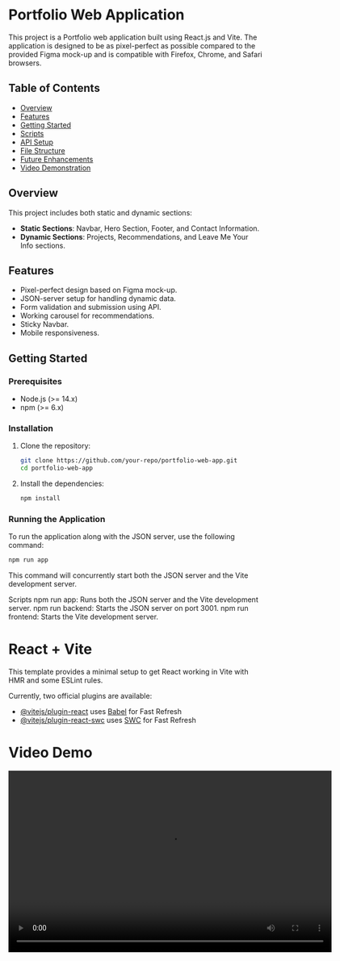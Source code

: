 # Portfolio Web Application

This project is a Portfolio web application built using React.js and Vite. The application is designed to be as pixel-perfect as possible compared to the provided Figma mock-up and is compatible with Firefox, Chrome, and Safari browsers.

## Table of Contents

- [Overview](#overview)
- [Features](#features)
- [Getting Started](#getting-started)
- [Scripts](#scripts)
- [API Setup](#api-setup)
- [File Structure](#file-structure)
- [Future Enhancements](#future-enhancements)
- [Video Demonstration](#video-demonstration)

## Overview

This project includes both static and dynamic sections:

- **Static Sections**: Navbar, Hero Section, Footer, and Contact Information.
- **Dynamic Sections**: Projects, Recommendations, and Leave Me Your Info sections.

## Features

- Pixel-perfect design based on Figma mock-up.
- JSON-server setup for handling dynamic data.
- Form validation and submission using API.
- Working carousel for recommendations.
- Sticky Navbar.
- Mobile responsiveness.

## Getting Started

### Prerequisites

- Node.js (>= 14.x)
- npm (>= 6.x)

### Installation

1. Clone the repository:
   ```sh
   git clone https://github.com/your-repo/portfolio-web-app.git
   cd portfolio-web-app
   ```
2. Install the dependencies:
   ```sh
   npm install
   ```

### Running the Application

To run the application along with the JSON server, use the following command:

```sh
npm run app
```

This command will concurrently start both the JSON server and the Vite development server.

Scripts
npm run app: Runs both the JSON server and the Vite development server.
npm run backend: Starts the JSON server on port 3001.
npm run frontend: Starts the Vite development server.

# React + Vite

This template provides a minimal setup to get React working in Vite with HMR and some ESLint rules.

Currently, two official plugins are available:

- [@vitejs/plugin-react](https://github.com/vitejs/vite-plugin-react/blob/main/packages/plugin-react/README.md) uses [Babel](https://babeljs.io/) for Fast Refresh
- [@vitejs/plugin-react-swc](https://github.com/vitejs/vite-plugin-react-swc) uses [SWC](https://swc.rs/) for Fast Refresh

# Video Demo

<video width="640" height="360" controls>


https://github.com/user-attachments/assets/417d9743-879e-4384-8f2a-4ae10be2f723


  <source src="./video/sample.gif" type="video/mp4">
      Your browser does not support the video tag.
</video>
